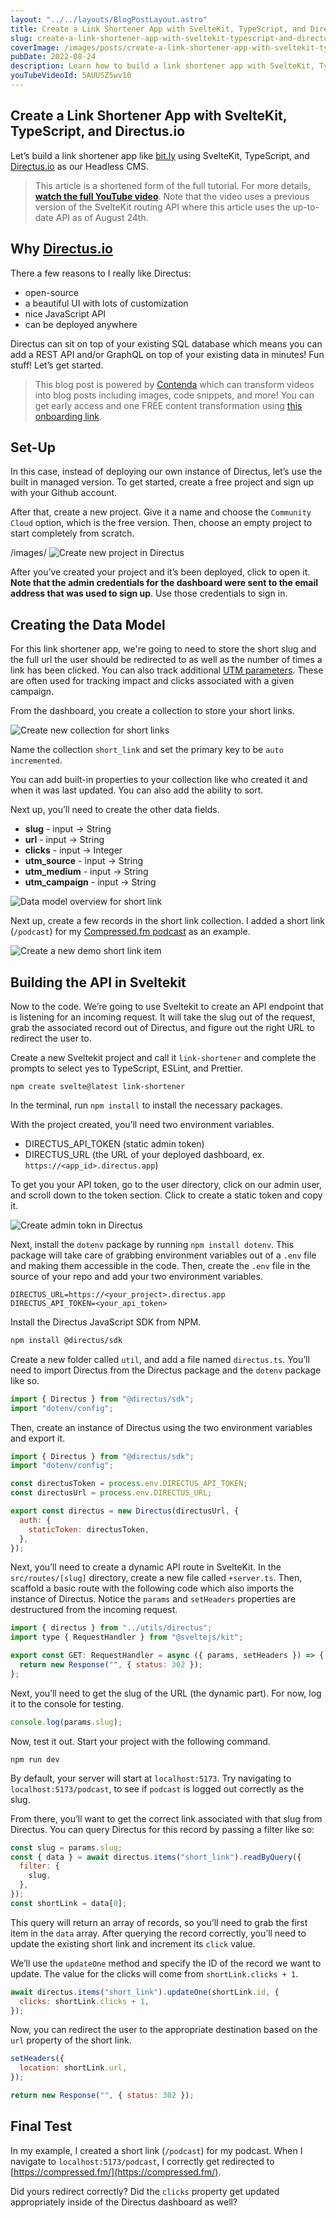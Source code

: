 ```yaml
---
layout: "../../layouts/BlogPostLayout.astro"
title: Create a Link Shortener App with SvelteKit, TypeScript, and Directus.io
slug: create-a-link-shortener-app-with-sveltekit-typescript-and-directus-io
coverImage: /images/posts/create-a-link-shortener-app-with-sveltekit-typescript-and-directus-io/cover.png
pubDate: 2022-08-24
description: Learn how to build a link shortener app with SvelteKit, TypeScript, and Directus.io
youTubeVideoId: 5AUUSZ5wv10
---
```


## Create a Link Shortener App with SvelteKit, TypeScript, and Directus.io

Let’s build a link shortener app like [bit.ly](https://stackedit.io/bit.ly) using SvelteKit, TypeScript, and [Directus.io](https://directus.io/) as our Headless CMS.

> This article is a shortened form of the full tutorial. For more details, [**watch the full YouTube video**](https://youtu.be/5AUUSZ5wv10). Note that the video uses a previous version of the SvelteKit routing API where this article uses the up-to-date API as of August 24th.

## Why [Directus.io](http://directus.io/)

There a few reasons to I really like Directus:

- open-source
- a beautiful UI with lots of customization
- nice JavaScript API
- can be deployed anywhere

Directus can sit on top of your existing SQL database which means you can add a REST API and/or GraphQL on top of your existing data in minutes! Fun stuff! Let’s get started.

> This blog post is powered by [Contenda](https://contenda.co/) which can transform videos into blog posts including images, code snippets, and more! You can get early access and one FREE content transformation using [this onboarding link](https://contenda.co/jamesqquick).

## Set-Up

In this case, instead of deploying our own instance of Directus, let’s use the built in managed version. To get started, create a free project and sign up with your Github account.

After that, create a new project. Give it a name and choose the `Community Cloud` option, which is the free version. Then, choose an empty project to start completely from scratch.

/images/
![Create new project in Directus](/images/posts/create-a-link-shortener-app-with-sveltekit-typescript-and-directus-io/1.png)

After you’ve created your project and it’s been deployed, click to open it. **Note that the admin credentials for the dashboard were sent to the email address that was used to sign up**. Use those credentials to sign in.

## Creating the Data Model

For this link shortener app, we're going to need to store the short slug and the full url the user should be redirected to as well as the number of times a link has been clicked. You can also track additional [UTM parameters](https://en.wikipedia.org/wiki/UTM_parameters). These are often used for tracking impact and clicks associated with a given campaign.

From the dashboard, you create a collection to store your short links.

![Create new collection for short links](/images/posts/create-a-link-shortener-app-with-sveltekit-typescript-and-directus-io/2.png)

Name the collection `short_link` and set the primary key to be `auto incremented`.

You can add built-in properties to your collection like who created it and when it was last updated. You can also add the ability to sort.

Next up, you’ll need to create the other data fields.

- **slug** - input -> String
- **url** - input -> String
- **clicks** - input -> Integer
- **utm_source** - input -> String
- **utm_medium** - input -> String
- **utm_campaign** - input -> String

![Data model overview for short link](/images/posts/create-a-link-shortener-app-with-sveltekit-typescript-and-directus-io/3.png)

Next up, create a few records in the short link collection. I added a short link (`/podcast`) for my [Compressed.fm podcast](https://compressed.fm/) as an example.

![Create a new demo short link item](/images/posts/create-a-link-shortener-app-with-sveltekit-typescript-and-directus-io/4.png)

## Building the API in Sveltekit

Now to the code. We’re going to use Sveltekit to create an API endpoint that is listening for an incoming request. It will take the slug out of the request, grab the associated record out of Directus, and figure out the right URL to redirect the user to.

Create a new Sveltekit project and call it `link-shortener` and complete the prompts to select yes to TypeScript, ESLint, and Prettier.

    npm create svelte@latest link-shortener

In the terminal, run `npm install` to install the necessary packages.

With the project created, you’ll need two environment variables.

- DIRECTUS_API_TOKEN (static admin token)
- DIRECTUS_URL (the URL of your deployed dashboard, ex. `https://<app_id>.directus.app`)

To get you your API token, go to the user directory, click on our admin user, and scroll down to the token section. Click to create a static token and copy it.

![Create admin tokn in Directus](/images/posts/create-a-link-shortener-app-with-sveltekit-typescript-and-directus-io/5.png)

Next, install the `dotenv` package by running `npm install dotenv`. This package will take care of grabbing environment variables out of a `.env` file and making them accessible in the code. Then, create the `.env` file in the source of your repo and add your two environment variables.

    DIRECTUS_URL=https://<your_project>.directus.app
    DIRECTUS_API_TOKEN=<your_api_token>

Install the Directus JavaScript SDK from NPM.

```sh
npm install @directus/sdk
```

Create a new folder called `util`, and add a file named `directus.ts`. You’ll need to import Directus from the Directus package and the `dotenv` package like so.

```javascript
import { Directus } from "@directus/sdk";
import "dotenv/config";
```

Then, create an instance of Directus using the two environment variables and export it.

```javascript
import { Directus } from "@directus/sdk";
import "dotenv/config";

const directusToken = process.env.DIRECTUS_API_TOKEN;
const directusUrl = process.env.DIRECTUS_URL;

export const directus = new Directus(directusUrl, {
  auth: {
    staticToken: directusToken,
  },
});
```

Next, you’ll need to create a dynamic API route in SvelteKit. In the `src/routes/[slug]` directory, create a new file called `+server.ts`. Then, scaffold a basic route with the following code which also imports the instance of Directus. Notice the `params` and `setHeaders` properties are destructured from the incoming request.

```javascript
import { directus } from "../utils/directus";
import type { RequestHandler } from "@sveltejs/kit";

export const GET: RequestHandler = async ({ params, setHeaders }) => {
  return new Response("", { status: 302 });
};
```

Next, you’ll need to get the slug of the URL (the dynamic part). For now, log it to the console for testing.

```javascript
console.log(params.slug);
```

Now, test it out. Start your project with the following command.

    npm run dev

By default, your server will start at `localhost:5173`. Try navigating to `localhost:5173/podcast`, to see if `podcast` is logged out correctly as the slug.

From there, you’ll want to get the correct link associated with that slug from Directus. You can query Directus for this record by passing a filter like so:

```javascript
const slug = params.slug;
const { data } = await directus.items("short_link").readByQuery({
  filter: {
    slug,
  },
});
const shortLink = data[0];
```

This query will return an array of records, so you’ll need to grab the first item in the `data` array. After querying the record correctly, you’ll need to update the existing short link and increment its `click` value.

We’ll use the `updateOne` method and specify the ID of the record we want to update. The value for the clicks will come from `shortLink.clicks + 1`.

```javascript
await directus.items("short_link").updateOne(shortLink.id, {
  clicks: shortLink.clicks + 1,
});
```

Now, you can redirect the user to the appropriate destination based on the `url` property of the short link.

```javascript
setHeaders({
  location: shortLink.url,
});

return new Response("", { status: 302 });
```

## Final Test

In my example, I created a short link (`/podcast`) for my podcast. When I navigate to `localhost:5173/podcast`, I correctly get redirected to [https://compressed.fm/](https://compressed.fm/).

Did yours redirect correctly? Did the `clicks` property get updated appropriately inside of the Directus dashboard as well?
